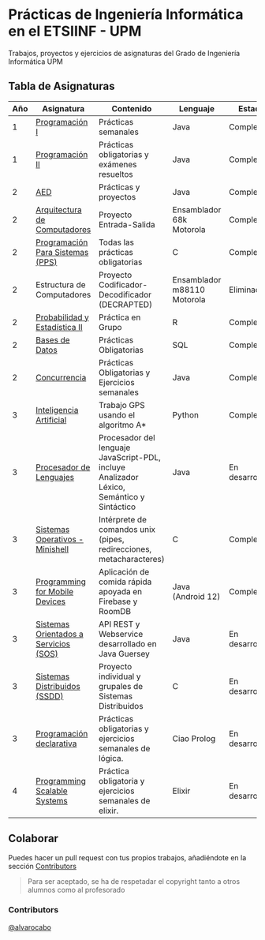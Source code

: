 <html>
   <head>
      <meta charset="utf-8" />
      <link
        rel="stylesheet"
        href="https://maxcdn.bootstrapcdn.com/bootstrap/3.4.0/css/bootstrap.min.css"
      />
   </head>
  <body>
   <div id="convertir">
    <div class="container">
      <h1 id="Header">
        Prácticas de Ingeniería Informática en el ETSIINF - UPM
      </h1>
      <p>
        Trabajos, proyectos y ejercicios de asignaturas del Grado de Ingeniería
        Informática UPM
      </p>
    </div>
    <div class="container">
      <h2 id="tabla-de-asignaturas">Tabla de Asignaturas</h2>
      <div class="table-responsive">
        <table class="table">
          <thead>
            <tr>
              <th>Año</th>
              <th>Asignatura</th>
              <th>Contenido</th>
              <th>Lenguaje</th>
              <th>Estado</th>
            </tr>
          </thead>
          <tbody>
            <tr>
              <td>1</td>
              <td>
                <a href="https://github.com/alvarocaboUPM/programacion-1"
                  >Programación I</a
                >
              </td>
              <td>Prácticas semanales</td>
              <td>Java</td>
              <td class="alert alert-success">Completado</td>
            </tr>
            <tr>
              <td>1</td>
              <td>
                <a href="https://github.com/alvarocaboUPM/Programacion-II"
                  >Programación II</a
                >
              </td>
              <td>Prácticas obligatorias y exámenes resueltos</td>
              <td>Java</td>
              <td class="alert alert-success">Completado</td>
            </tr>
            <tr>
              <td>2</td>
              <td><a href="https://github.com/alvarocaboUPM/AED">AED</a></td>
              <td>Prácticas y proyectos</td>
              <td>Java</td>
              <td class="alert alert-success">Completado</td>
            </tr>
            <tr>
              <td>2</td>
              <td>
                <a href="https://github.com/alvarocaboUPM/Proyecto-AC"
                  >Arquitectura de Computadores</a
                >
              </td>
              <td>Proyecto Entrada-Salida</td>
              <td>Ensamblador 68k Motorola</td>
              <td class="alert alert-success">Completado</td>
            </tr>
            <tr>
              <td>2</td>
              <td>
                <a href="https://github.com/alvarocaboUPM/PPS"
                  >Programación Para Sistemas (PPS)</a
                >
              </td>
              <td>Todas las prácticas obligatorias</td>
              <td>C</td>
              <td class="alert alert-success">Completado</td>
            </tr>
            <tr>
              <td>2</td>
              <td>Estructura de Computadores</td>
              <td>Proyecto Codificador-Decodificador (DECRAPTED)</td>
              <td>Ensamblador m88110 Motorola</td>
              <td class="alert alert-danger">Eliminado</td>
            </tr>
            <tr>
              <td>2</td>
              <td>
                <a href="https://github.com/alvarocaboUPM/Practica-PYE2"
                  >Probabilidad y Estadística II</a
                >
              </td>
              <td>Práctica en Grupo</td>
              <td>R</td>
              <td class="alert alert-success">Completado</td>
            </tr>
            <tr>
              <td>2</td>
              <td>
                <a
                  href="https://github.com/alvarocaboUPM/BBDD"
                  >Bases de Datos</a
                >
              </td>
              <td>Prácticas Obligatorias</td>
              <td>SQL</td>
              <td class="alert alert-success">Completado</td>
            </tr>
            <tr>
              <td>2</td>
              <td>
                <a href="https://github.com/alvarocaboUPM/Practica-Concurrencia"
                  >Concurrencia</a
                >
              </td>
              <td>Prácticas Obligatorias y Ejercicios semanales</td>
              <td>Java</td>
              <td class="alert alert-success">Completado</td>
            </tr>
            <tr>
              <td>3</td>
              <td>
                <a href="https://github.com/alvarocaboUPM/IA"
                  >Inteligencia Artificial</a
                >
              </td>
              <td>Trabajo GPS usando el algoritmo A*</td>
              <td>Python</td>
              <td class="alert alert-success">Completado</td>
            </tr>
            <tr>
              <td>3</td>
              <td>
                <a href="https://github.com/alvarocaboUPM/PDL"
                  >Procesador de Lenguajes</a
                >
              </td>
              <td>
                Procesador del lenguaje JavaScript-PDL, incluye Analizador
                Léxico, Semántico y Sintáctico
              </td>
              <td>Java</td>
              <td class="alert alert-info">En desarrollo</td>
            </tr>
            <tr>
              <td>3</td>
              <td>
                <a href="https://github.com/alvarocaboUPM/SSOO"
                  >Sistemas Operativos - Minishell</a
                >
              </td>
              <td>
                Intérprete de comandos unix (pipes, redirecciones,
                metacharacteres)
              </td>
              <td>C</td>
              <td class="alert alert-success">Completado</td>
            </tr>
            <tr>
              <td>3</td>
              <td>
                <a href="https://github.com/alvarocabo/JustDeliveroo"
                  >Programming for Mobile Devices</a
                >
              </td>
              <td>Aplicación de comida rápida apoyada en Firebase y RoomDB</td>
              <td>Java (Android 12)</td>
              <td class="alert alert-success">Completado</td>
            </tr>
            <tr>
              <td>3</td>
              <td>
                <a href="https://github.com/alvarocaboUPM/SOS"
                  >Sistemas Orientados a Servicios (SOS)</a
                >
              </td>
              <td>
                API REST y Webservice desarrollado en Java Guersey
              </td>
              <td>Java</td>
              <td class="alert alert-info">En desarrollo</td>
            </tr>
            <tr>
              <td>3</td>
              <td>
                <a href="https://github.com/alvarocaboUPM/SSDD"
                  >Sistemas Distribuidos (SSDD)</a
                >
              </td>
              <td>
                Proyecto individual y grupales de Sistemas Distribuidos
              </td>
              <td>C</td>
              <td class="alert alert-info">En desarrollo</td>
            </tr>
            <tr>
              <td>3</td>
              <td>
                <a href="https://github.com/alvarocaboUPM/Programacion_Declarativa"
                  >Programación declarativa</a
                >
              </td>
              <td>
                Prácticas obligatorias y ejercicios semanales de lógica.
              </td>
              <td>Ciao Prolog</td>
              <td class="alert alert-info">En desarrollo</td>
            </tr>
            <tr>
              <td>4</td>
              <td>
                <a href="https://github.com/alvarocaboUPM/Curso_Elixir"
                  >Programming Scalable Systems</a
                >
              </td>
              <td>
                Práctica obligatoria y ejercicios semanales de elixir.
              </td>
              <td>Elixir</td>
              <td class="alert alert-info">En desarrollo</td>
            </tr>
          </tbody>
        </table>
      </div>
    </div>
    <div class="container">
      <h2 id="colaborar">Colaborar</h2>
      <p>
        Puedes hacer un pull request con tus propios trabajos, añadiéndote en la
        sección <a href="#contributors">Contributors</a>
      </p>
      <blockquote>
        <p>
          Para ser aceptado, se ha de respetadar el copyright tanto a otros
          alumnos como al profesorado
        </p>
      </blockquote>
    </div>
    <div class="container">
      <h3 id="contributors">Contributors</h3>
      <p><a href="github.com/alvarocabo">@alvarocabo</a></p>
    </div>
   </div>
  </body>
</html>
